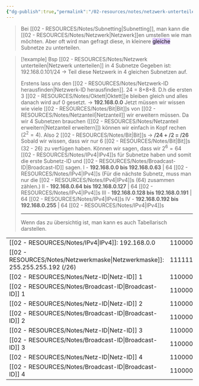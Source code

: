 ```yaml
---
{"dg-publish":true,"permalink":"/02-resources/notes/netzwerk-unterteilen/","tags":["netzwerk/subnetting","netzwerk/ip/ipv4"],"updated":"2025-03-23T20:35:23.000+01:00"}
---
```


>Bei [[02 - RESOURCES/Notes/Subnetting\|Subnetting]], man kann die [[02 - RESOURCES/Notes/Netzwerk\|Netzwerk]]en umstellen wie man möchten.
>Aber oft wird man gefragt diese, in kleinere <mark style="background: #D2B3FFA6;">gleiche</mark> Subnetze zu unterteilen.

>[!example] Bsp [[02 - RESOURCES/Notes/Netzwerk unterteilen\|Netzwerk unterteilen]] in 4 Subnetze
>Gegeben ist: 192.168.0.101/24
>-> Teil diese Netzwerk in 4 gleichen Subnetzen auf.
>
>Erstens lass uns den [[02 - RESOURCES/Notes/Netzwerk-ID herausfinden\|Netzwerk-ID herausfinden]].
>24 = 8+8+8. D.h die ersten 3 [[02 - RESOURCES/Notes/Oktett\|Oktett]]e bleiben gleich und alles danach wird auf 0 gesetzt.
>-> **192.168.0.0**
>Jetzt müssen wir wissen wie viele [[02 - RESOURCES/Notes/Bit\|Bit]]s von [[02 - RESOURCES/Notes/Netzanteil\|Netzanteil]] wir erweitern müssen.
>Da wir 4 Subnetzen brauchen ([[02 - RESOURCES/Notes/Netzanteil erweitern\|Netzanteil erweitern]]) können wir einfach in Kopf rechen ($2^{2}=4$). Also 2 [[02 - RESOURCES/Notes/Bit\|Bit]]s
>-> **/24 + /2 = /26**
>Sobald wir wissen, dass wir nur 6 [[02 - RESOURCES/Notes/Bit\|Bit]]s (32 - 26) zu verfügen haben. 
>Können wir sagen, dass wir $2^{6}=64$ [[02 - RESOURCES/Notes/IPv4\|IPv4]]s für Subnetze haben und somit die erste Subnetz-ID und [[02 - RESOURCES/Notes/Broadcast-ID\|Broadcast-ID]] sagen.
>I - **192.168.0.0 bis 192.168.0.63** | 64 [[02 - RESOURCES/Notes/IPv4\|IPv4]]s
>(Für die nächste Subnetz, muss man nur die [[02 - RESOURCES/Notes/IPv4\|IPv4]]s (64) zusammen zählen.) 
>II - **192.168.0.64 bis 192.168.0.127** | 64 [[02 - RESOURCES/Notes/IPv4\|IPv4]]s
>III - **192.168.0.128 bis 192.168.0.191** | 64 [[02 - RESOURCES/Notes/IPv4\|IPv4]]s
>IV - **192.168.0.192 bis 192.168.0.255** | 64 [[02 - RESOURCES/Notes/IPv4\|IPv4]]s 
>
>___
>
>Wenn das zu übersichtig ist, man kann es auch Tabellarisch darstellen.
>
>


|                                          |          |          |          |          |     |     |
| ---------------------------------------- | -------- | -------- | -------- | -------- | --- | --- |
| [[02 - RESOURCES/Notes/IPv4\|IPv4]]: 192.168.0.0                    | 11000000 | 10101000 | 00000000 | 00000000 |     |     |
| [[02 - RESOURCES/Notes/Netzwerkmaske\|Netzwerkmaske]]: 255.255.255.192 (/26) | 11111111 | 11111111 | 11111111 | 11000000 |     |     |
| [[02 - RESOURCES/Notes/Netz-ID\|Netz-ID]] 1                            | 11000000 | 10101000 | 00000000 | 00000000 | >   | 0   |
| [[02 - RESOURCES/Notes/Broadcast-ID\|Broadcast-ID]] 1                       | 11000000 | 10101000 | 00000000 | 00111111 | >   | 63  |
| [[02 - RESOURCES/Notes/Netz-ID\|Netz-ID]] 2                            | 11000000 | 10101000 | 00000000 | 01000000 | >   | 64  |
| [[02 - RESOURCES/Notes/Broadcast-ID\|Broadcast-ID]] 2                       | 11000000 | 10101000 | 00000000 | 01111111 | >   | 127 |
| [[02 - RESOURCES/Notes/Netz-ID\|Netz-ID]] 3                            | 11000000 | 10101000 | 00000000 | 10000000 | >   | 128 |
| [[02 - RESOURCES/Notes/Broadcast-ID\|Broadcast-ID]] 3                       | 11000000 | 10101000 | 00000000 | 10111111 | >   | 191 |
| [[02 - RESOURCES/Notes/Netz-ID\|Netz-ID]] 4                            | 11000000 | 10101000 | 00000000 | 11000000 | >   | 192 |
| [[02 - RESOURCES/Notes/Broadcast-ID\|Broadcast-ID]] 4                       | 11000000 | 10101000 | 00000000 | 11111111 | >   | 255 |
